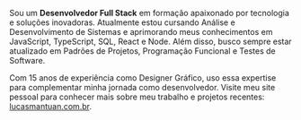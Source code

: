 Sou um **Desenvolvedor Full Stack** em formação apaixonado por tecnologia e soluções inovadoras. Atualmente estou cursando Análise e Desenvolvimento de Sistemas e aprimorando meus conhecimentos em JavaScript, TypeScript, SQL, React e Node. Além disso, busco sempre estar atualizado em Padrões de Projetos, Programação Funcional e Testes de Software.

Com 15 anos de experiência como Designer Gráfico, uso essa expertise para complementar minha jornada como desenvolvedor. Visite meu site pessoal para conhecer mais sobre meu trabalho e projetos recentes: [lucasmantuan.com.br](https://lucasmantuan.com.br).
